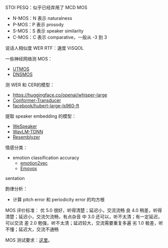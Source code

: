 
STOI
PESQ：似乎已经弃用了
MCD
MOS
+ N-MOS：N 表示 naturalness
+ P-MOS：P 表示 prosody
+ S-MOS：S 表示 speaker similarity
+ C-MOS：C 表示 comparative，一般从 -3 到 3

说话人相似度
WER
RTF：速度
ViSQOL

一些神经网络测 MOS：
+ [UTMOS](https://github.com/tarepan/SpeechMOS)
+ [DNSMOS](https://github.com/microsoft/DNS-Challenge/tree/master/DNSMOS)

测 WER 和 CER的模型：
+ https://huggingface.co/openai/whisper-large
+ [Conformer-Transducer](https://huggingface.co/nvidia/stt_en_conformer_transducer_xlarge)
+ [facebook/hubert-large-ls960-ft](https://huggingface.co/facebook/hubert-large-ls960-ft)

提取 speaker embedding 的模型：
+ [WeSpeaker](https://github.com/wenet-e2e/wespeaker)
+ [WavLM-TDNN](https://github.com/microsoft/UniSpeech/tree/main/downstreams/speaker_verification#pre-trained-models)
+ [Resemblyzer](https://github.com/resemble-ai/Resemblyzer)

情感分类：
+ emotion classification accuracy
	+ [emotion2vec](https://github.com/ddlBoJack/emotion2vec)
	+ [Emovox](https://github.com/KunZhou9646/Emovox)

sentation

韵律分析：
+ 计算 pitch error 和 periodicity error 的均方根

MOS 评价标准：
优 5.0 很好，听得清楚；延迟小，交流流畅
良 4.0 稍差，听得清楚；延迟小，交流欠流畅，有点杂音
中 3.0 还可以，听不太清；有一定延迟，可以交流
差 2.0 勉强，听不太清；延迟较大，交流需要重复多遍
劣 1.0 极差，听不懂；延迟大，交流不通畅

MOS 测试要求：[这里](https://wespeech.github.io/awesome-tts/tts-wiki/%E5%B9%B3%E5%9D%87%E6%84%8F%E8%A7%81%E5%BE%97%E5%88%86%E7%9A%84%E6%B5%8B%E8%AF%84%E8%A6%81%E6%B1%82%E4%B8%8E%E6%96%B9%E6%B3%95/)。